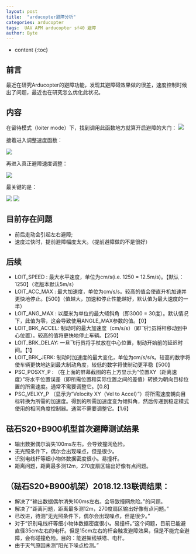 ```yaml
---
layout: post
title:  "arducopter避障分析"
categories: arducopter
tags:  UAV APM arducopter sf40 避障  
author: Byte
---
```


* content
{:toc}


## 前言

最近在研究Arducopter的避障功能，发现其避障碍效果做的很差，速度控制时候出了问题，最近也在研究怎么优化此状况。

##  内容
在留待模式（loiter mode）下，找到调用此函数地方就算开启避障的大门：
<img src="https://raw.githubusercontent.com/GKbytes/gkbytes.github.io/master/photos/Loiter_adjust_velocity.png"  >

接着进入调整速度函数：

<img src="https://raw.githubusercontent.com/GKbytes/gkbytes.github.io/master/photos/adjust_velocity.png"  >

再进入真正避障速度调整：

<img src="https://raw.githubusercontent.com/GKbytes/gkbytes.github.io/master/photos/adjust_velocity_p.png"  >

最关键的是：

<img src="https://raw.githubusercontent.com/GKbytes/gkbytes.github.io/master/photos/1.png" >
<img src="https://raw.githubusercontent.com/GKbytes/gkbytes.github.io/master/photos/2.png"  >

## 目前存在问题
* 前后走动会引起左右避障;
* 速度过快时，提前避障幅度太大。（提前避障做的不是很好）


## 后续
* LOIT_SPEED : 最大水平速度，单位为cm/s(i.e. 1250 = 12.5m/s)。【默认：1250】（老版本默认5m/s）
* LOIT_ACC_MAX : 最大加速度，单位为cm/s/s。较高的值会使直升机加速并更快地停止。【500】（值越大，加速和停止性能越好，默认值为最大速度的一半）
* LOIT_ANG_MAX : 以厘米为单位的最大倾斜角（即3000 = 30度）。默认情况下，此值为零，这会导致使用ANGLE_MAX参数的值。【0】
* LOIT_BRK_ACCEL: 制动时的最大加速度（cm/s/s）（即飞行员将杆移动到中心位置）。较高的值将更快地停止车辆。【250】
* LOIT_BRK_DELAY: 一旦飞行员将手杖放在中心位置，制动开始前的延迟时间。【1】
* LOIT_BRK_JERK: 制动时加速度的最大变化，单位为cm/s/s/s。较高的数字将使车辆更快地达到最大制动角度，较低的数字将使制动更平稳【500】
* PSC_POSXY_P : （在上面的屏幕截图的右上方显示为“位置XY（距离速度）”将水平位置误差（即所需位置和实际位置之间的差值）转换为朝向目标位置的所需速度。通常不需要调整它。【0.8】
* PSC_VELXY_P  （显示为“Velocity XY（Vel to Accel）”）将所需速度朝向目标转换为所需的加速度。得到的所需加速度变为倾斜角，然后传递到稳定模式使用的相同角度控制器。通常不需要调整它。【1.6】

## 砝石S20+B900机型首次避障测试结果
* 输出数据偶尔消失100ms左右。会导致撞网危险。
* 无光照条件下，偶尔会出现噪点，但是很少。
* 识别电线杆等细小物体数据密度很小。易撞杆。
* 距离问题，距离最多测12m，270度扇区输出好像有点问题。

## （砝石S20+B900机架）2018.12.13联调结果：
* 解决了“输出数据偶尔消失100ms左右。会导致撞网危险。”的问题。
* 解决了“距离问题，距离最多测12m，270度扇区输出好像有点问题。”
* 已改进，待测“无光照条件下，偶尔会出现噪点，但是很少。”
* 对于“识别电线杆等细小物体数据密度很小。易撞杆。”这个问题，目前已能避直径35cm左右的电杆。但是15cm左右的杆会触发避障效果，但是不能完全避障，会有碰撞危险。目的：能避架线铁塔、电杆。
* 由于天气原因未测“阳光下噪点检测。”


